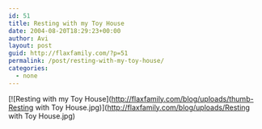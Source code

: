 ```yaml
---
id: 51
title: Resting with my Toy House
date: 2004-08-20T18:29:23+00:00
author: Avi
layout: post
guid: http://flaxfamily.com/?p=51
permalink: /post/resting-with-my-toy-house/
categories:
  - none
---
```

[![Resting with my Toy House](http://flaxfamily.com/blog/uploads/thumb-Resting with Toy House.jpg)](http://flaxfamily.com/blog/uploads/Resting with Toy House.jpg)